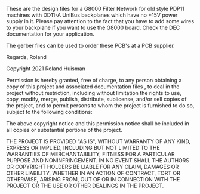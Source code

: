 These are the design files for a G8000 Filter Network for old style PDP11 machines with DD11-A UniBus backplanes which have no +15V power supply in it. Please pay attention to the fact that you have to add some wires to your backplane if you want to use the G8000 board. Check the DEC documentation for your application.

The gerber files can be used to order these PCB's at a PCB supplier.

Regards, Roland




Copyright 2021 Roland Huisman

Permission is hereby granted, free of charge, to any person obtaining a copy of this project and associated documentation files , to deal in the project without restriction, including without limitation the rights to use, copy, modify, merge, publish, distribute, sublicense, and/or sell copies of the project, and to permit persons to whom the project is furnished to do so, subject to the following conditions:

The above copyright notice and this permission notice shall be included in all copies or substantial portions of the project.

THE PROJECT IS PROVIDED "AS IS", WITHOUT WARRANTY OF ANY KIND, EXPRESS OR IMPLIED, INCLUDING BUT NOT LIMITED TO THE WARRANTIES OF MERCHANTABILITY, FITNESS FOR A PARTICULAR PURPOSE AND NONINFRINGEMENT. IN NO EVENT SHALL THE AUTHORS OR COPYRIGHT HOLDERS BE LIABLE FOR ANY CLAIM, DAMAGES OR OTHER LIABILITY, WHETHER IN AN ACTION OF CONTRACT, TORT OR OTHERWISE, ARISING FROM, OUT OF OR IN CONNECTION WITH THE PROJECT OR THE USE OR OTHER DEALINGS IN THE PROJECT.
